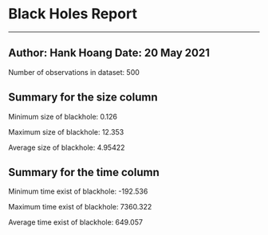# Black Holes Report

 ---
 **Author: Hank Hoang**
 **Date: 20 May 2021**
 --- 

 Number of observations in dataset: 500

## Summary for the size column
 Minimum size of blackhole: 0.126

 Maximum size of blackhole: 12.353

 Average size of blackhole: 4.95422

## Summary for the time column
 Minimum time exist of blackhole: -192.536

 Maximum time exist of blackhole: 7360.322

 Average time exist of blackhole: 649.057

